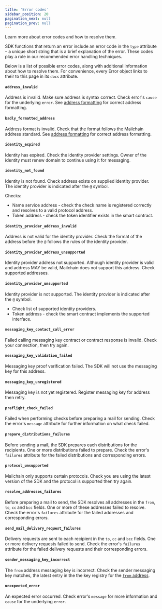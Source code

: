 ```yaml
---
title: 'Error codes'
sidebar_position: 20
pagination_next: null
pagination_prev: null
---
```


Learn more about error codes and how to resolve them.

SDK functions that return an error include an error code in the `type` attribute – a unique short string that is a brief explanation of the error. These codes play a role in our recommended error handling techniques.

Below is a list of possible error codes, along with additional information about how to resolve them. For convenience, every Error object links to their to this page in its `docs` attribute.

#### `address_invalid`

Address is invalid. Make sure address is syntax correct. Check error's `cause` for the underlying `error`. See [address formatting](../address-formatting.md) for correct address formatting.

#### `badly_formatted_address`

Address format is invalid. Check that the format follows the Mailchain address standard. See [address formatting](../address-formatting.md) for correct address formatting.

#### `identity_expired`

Identity has expired. Check the identity provider settings. Owner of the identity must renew domain to continue using it for messaging.

#### `identity_not_found`

Identity is not found. Check address exists on supplied identity provider. The identity provider is indicated after the `@` symbol.

Checks:

-   Name service address - check the check name is registered correctly and resolves to a valid protocol address.
-   Token address - check the token identifier exists in the smart contract.

#### `identity_provider_address_invalid`

Address is not valid for the identity provider. Check the format of the address before the `@` follows the rules of the identity provider.

#### `identity_provider_address_unsupported`

Identity provider address not supported. Although identity provider is valid and address MAY be valid, Mailchain does not support this address. Check supported addresses.

#### `identity_provider_unsupported`

Identity provider is not supported. The identity provider is indicated after the `@` symbol.

-   Check list of supported identity providers.
-   Token address - check the smart contract implements the supported interface.

#### `messaging_key_contact_call_error`

Failed calling messaging key contract or contract response is invalid. Check your connection, then try again.

#### `messaging_key_validation_failed`

Messaging key proof verification failed. The SDK will not use the messaging key for this address.

#### `messaging_key_unregistered`

Messaging key is not yet registered. Register messaging key for address then retry.

#### `preflight_check_failed`

Failed when performing checks before preparing a mail for sending. Check the error's `message` attribute for further information on what check failed.

#### `prepare_distributions_failures`

Before sending a mail, the SDK prepares each distributions for the recipients. One or more distributions failed to prepare. Check the error's `failures` attribute for the failed distributions and corresponding errors.

#### `protocol_unsupported`

Mailchain only supports certain protocols. Check you are using the latest version of the SDK and the protocol is supported then try again.

#### `resolve_addresses_failures`

Before preparing a mail to send, the SDK resolves all addresses in the `from`, `to`, `cc` and `bcc` fields. One or more of these addresses failed to resolve. Check the error's `failures` attribute for the failed addresses and corresponding errors.

#### `send_mail_delivery_request_failures`

Delivery requests are sent to each recipient in the `to`, `cc` and `bcc` fields. One or more delivery requests failed to send. Check the error's `failures` attribute for the failed delivery requests and their corresponding errors.

#### `sender_messaging_key_incorrect`

The `from` address messaging key is incorrect. Check the sender messaging key matches, the latest entry in the the key registry for the [`from` address](../advanced/resolve-address.mdx#check-address-messaging-key).

#### `unexpected_error`

An expected error occurred. Check error's `message` for more information and `cause` for the underlying `error`.
